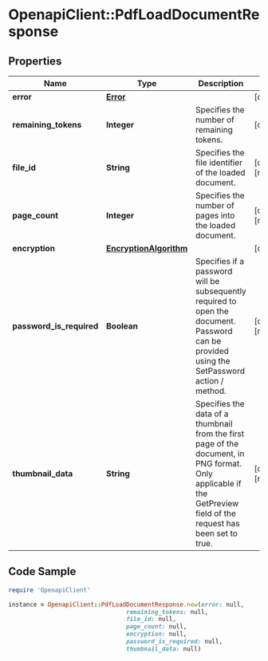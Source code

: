 # OpenapiClient::PdfLoadDocumentResponse

## Properties

Name | Type | Description | Notes
------------ | ------------- | ------------- | -------------
**error** | [**Error**](Error.md) |  | [optional] 
**remaining_tokens** | **Integer** | Specifies the number of remaining tokens. | [optional] 
**file_id** | **String** | Specifies the file identifier of the loaded document. | [optional] [readonly] 
**page_count** | **Integer** | Specifies the number of pages into the loaded document. | [optional] [readonly] 
**encryption** | [**EncryptionAlgorithm**](EncryptionAlgorithm.md) |  | [optional] 
**password_is_required** | **Boolean** | Specifies if a password will be subsequently required to open the document.  Password can be provided using the SetPassword action / method. | [optional] [readonly] 
**thumbnail_data** | **String** | Specifies the data of a thumbnail from the first page of the document, in PNG format. Only applicable if the GetPreview field of the request has been set to true. | [optional] [readonly] 

## Code Sample

```ruby
require 'OpenapiClient'

instance = OpenapiClient::PdfLoadDocumentResponse.new(error: null,
                                 remaining_tokens: null,
                                 file_id: null,
                                 page_count: null,
                                 encryption: null,
                                 password_is_required: null,
                                 thumbnail_data: null)
```


